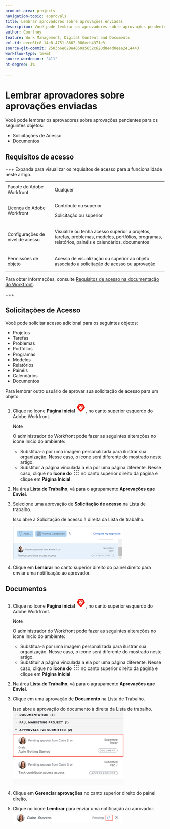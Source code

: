 ```yaml
---
product-area: projects
navigation-topic: approvals
title: Lembrar aprovadores sobre aprovações enviadas
description: Você pode lembrar os aprovadores sobre aprovações pendentes para objetos no Workfront.
author: Courtney
feature: Work Management, Digital Content and Documents
exl-id: eece6fc8-14e8-4751-8662-080ecb4371e3
source-git-commit: 2503b6e628e4860a5652c620d8e4d0eea2414443
workflow-type: tm+mt
source-wordcount: '411'
ht-degree: 3%

---
```


# Lembrar aprovadores sobre aprovações enviadas

Você pode lembrar os aprovadores sobre aprovações pendentes para os seguintes objetos: 

* Solicitações de Acesso
* Documentos

## Requisitos de acesso

+++ Expanda para visualizar os requisitos de acesso para a funcionalidade neste artigo.

<table style="table-layout:auto"> 
 <col> 
 <col> 
 <tbody> 
  <tr> 
   <td role="rowheader">Pacote do Adobe Workfront</td> 
   <td> <p>Qualquer</p> </td> 
  </tr> 
  <tr> 
   <td role="rowheader">Licença do Adobe Workfront</td> 
   <td>
   <p>Contribute ou superior</p>
   <p>Solicitação ou superior</p>
   </td> 
  </tr> 
  <tr> 
   <td role="rowheader">Configurações de nível de acesso</td> 
   <td> <p>Visualize ou tenha acesso superior a projetos, tarefas, problemas, modelos, portfólios, programas, relatórios, painéis e calendários, documentos</p></td> 
  </tr> 
  <tr> 
   <td role="rowheader">Permissões de objeto</td> 
   <td> <p>Acesso de visualização ou superior ao objeto associado à solicitação de acesso ou aprovação </p></td> 
  </tr> 
 </tbody> 
</table>

Para obter informações, consulte [Requisitos de acesso na documentação do Workfront](/help/quicksilver/administration-and-setup/add-users/access-levels-and-object-permissions/access-level-requirements-in-documentation.md).

+++

## Solicitações de Acesso

Você pode solicitar acesso adicional para os seguintes objetos:

* Projetos
* Tarefas
* Problemas
* Portfólios
* Programas
* Modelos
* Relatórios
* Painéis
* Calendários
* Documentos

Para lembrar outro usuário de aprovar sua solicitação de acesso para um objeto:

1. Clique no ícone **Página inicial** ![Ícone da página inicial](assets/home-icon-30x29.png), no canto superior esquerdo do Adobe Workfront.

   >[!NOTE]
   >
   >O administrador do Workfront pode fazer as seguintes alterações no ícone Início do ambiente:
   >
   >* Substitua-a por uma imagem personalizada para ilustrar sua organização. Nesse caso, o ícone será diferente do mostrado neste artigo.
   >* Substituir a página vinculada a ela por uma página diferente. Nesse caso, clique no **Ícone do** ![Menu Principal](assets/main-menu-icon.png) no canto superior direito da página e clique em **Página Inicial**.

1. Na área **Lista de Trabalho**, vá para o agrupamento **Aprovações que Enviei**.

1. Selecione uma aprovação de **Solicitação de acesso** na Lista de trabalho.

   Isso abre a Solicitação de acesso à direita da Lista de trabalho.

   ![Solicitação de acesso com aprovação pendente](assets/access-request-pending-approval-nwe-350x104.png)

1. Clique em **Lembrar** no canto superior direito do painel direito para enviar uma notificação ao aprovador.

## Documentos

1. Clique no ícone **Página inicial** ![Ícone da página inicial](assets/home-icon-30x29.png), no canto superior esquerdo do Adobe Workfront.

   >[!NOTE]
   >
   >O administrador do Workfront pode fazer as seguintes alterações no ícone Início do ambiente:
   >
   >* Substitua-a por uma imagem personalizada para ilustrar sua organização. Nesse caso, o ícone será diferente do mostrado neste artigo.
   >* Substituir a página vinculada a ela por uma página diferente. Nesse caso, clique no **Ícone do** ![Menu Principal](assets/main-menu-icon.png) no canto superior direito da página e clique em **Página Inicial**.

1. Na área **Lista de Trabalho**, vá para o agrupamento **Aprovações que Enviei**.

1. Clique em uma aprovação de **Documento** na Lista de Trabalho.

   Isso abre a aprovação do documento à direita da Lista de trabalho.\
   ![Aprovação de documento](assets/document-350x232.png)

1. Clique em **Gerenciar aprovações** no canto superior direito do painel direito.
1. Clique no ícone **Lembrar** para enviar uma notificação ao aprovador.\
   ![reminder.png](assets/remind-350x41.png)
